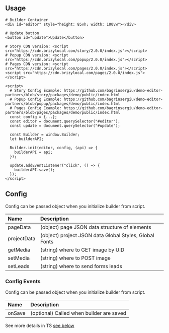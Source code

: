 ## Usage

```shell
# Builder Container
<div id="editor" style="height: 85vh; width: 100vw"></div>

# Update button
<button id="update">Update</button>

# Story CDN version: <script src="https://cdn.brizylocal.com/story/2.0.0/index.js"></script>
# Popup CDN version: <script src="https://cdn.brizylocal.com/popup/2.0.0/index.js"></script>
# Pages CDN version: <script src="https://cdn.brizylocal.com/pages/2.0.0/index.js"></script>
<script src="https://cdn.brizylocal.com/pages/2.0.0/index.js"></script>

<script>
  # Story Config Example: https://github.com/bagrinsergiu/demo-editor-partners/blob/story/packages/demo/public/index.html
  # Popup Config Example: https://github.com/bagrinsergiu/demo-editor-partners/blob/popup/packages/demo/public/index.html
  # Pages Config Example: https://github.com/bagrinsergiu/demo-editor-partners/blob/pages/packages/demo/public/index.html
  const config = {...};
  const editor = document.querySelector("#editor");
  const update = document.querySelector("#update");

  const Builder = window.Builder;
  let builderAPI;

  Builder.init(editor, config, (api) => {
    builderAPI = api;
  });

  update.addEventListener("click", () => {
    builderAPI.save();
  });
</script>

```

## Config

Config can be passed object when you initialize builder from script.

| Name        | Description                                            |
|:------------|:-------------------------------------------------------|
| pageData    | (object) page JSON data structure of elements          |
| projectData | (object) project JSON data Global Styles, Global Fonts |
| getMedia    | (string) where to GET image by UID                     |
| setMedia    | (string) where to POST image                           |
| setLeads    | (string) where to send forms leads                     |

### Config Events

Config can be passed object when you initialize builder from script.

| Name          | Description                                            |
|:--------------|:-------------------------------------------------------|
| onSave        | (optional) Called when builder are saved               |

See more details in TS [see below](https://github.com/bagrinsergiu/demo-editor-partners/blob/master/packages/core/src/types/types.ts)
